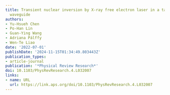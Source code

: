 ```yaml
---
title: Transient nuclear inversion by X-ray free electron laser in a tapered x-ray
  waveguide
authors:
- Yu-Hsueh Chen
- Po-Han Lin
- Guan-Ying Wang
- Adriana Pálffy
- Wen-Te Liao
date: '2022-07-01'
publishDate: '2024-11-15T01:34:49.803443Z'
publication_types:
- article-journal
publication: '*Physical Review Research*'
doi: 10.1103/PhysRevResearch.4.L032007
links:
- name: URL
  url: https://link.aps.org/doi/10.1103/PhysRevResearch.4.L032007
---
```


